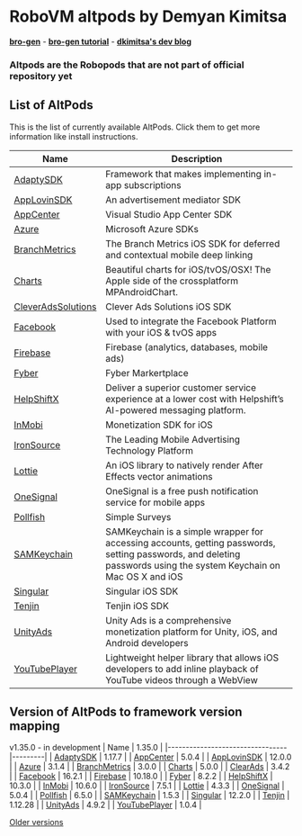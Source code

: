 # RoboVM altpods by Demyan Kimitsa
[**bro-gen**](https://github.com/dkimitsa/robovm-bro-gen) -
[**bro-gen tutorial**](https://dkimitsa.github.io/2017/10/19/bro-gen-tutorial/) -
[**dkimitsa's dev blog**](https://dkimitsa.github.io/)

### Altpods are the Robopods that are not part of official repository yet


## List of AltPods

This is the list of currently available AltPods. Click them to get more information like install instructions.

| Name                            | Description                                                                                                                                                        |
|---------------------------------|--------------------------------------------------------------------------------------------------------------------------------------------------------------------|
| [AdaptySDK](adapty/)            | Framework that makes implementing in-app subscriptions                                                                                                             |
| [AppLovinSDK](applovinsdk/)     | An advertisement mediator SDK                                                                                                                                      |
| [AppCenter](appcenter/)         | Visual Studio App Center SDK                                                                                                                                       |
| [Azure](azure/)                 | Microsoft Azure SDKs                                                                                                                                               |
| [BranchMetrics](branchmetrics/) | The Branch Metrics iOS SDK for deferred and contextual mobile deep linking                                                                                         |
| [Charts](charts/)               | Beautiful charts for iOS/tvOS/OSX! The Apple side of the crossplatform MPAndroidChart.                                                                             |
| [CleverAdsSolutions](clearads/) | Clever Ads Solutions iOS SDK                                                                                                                                       |
| [Facebook](facebook/)           | Used to integrate the Facebook Platform with your iOS & tvOS apps                                                                                                  |
| [Firebase](firebase/)           | Firebase (analytics, databases, mobile ads)                                                                                                                        |
| [Fyber](fyber/)                 | Fyber Markertplace                                                                                                                                                 |
| [HelpShiftX](helpshift/)        | Deliver a superior customer service experience at a lower cost with Helpshift’s AI-powered messaging platform.                                                     |
| [InMobi](inmobi/)               | Monetization SDK for iOS                                                                                                                                           |
| [IronSource](ironsource/)       | The Leading Mobile Advertising Technology Platform                                                                                                                 |
| [Lottie](lottie/)               | An iOS library to natively render After Effects vector animations                                                                                                  |
| [OneSignal](onesignal/)         | OneSignal is a free push notification service for mobile apps                                                                                                      |
| [Pollfish](pollfish/)           | Simple Surveys                                                                                                                                                     |
| [SAMKeychain](samkeychain/)     | SAMKeychain is a simple wrapper for accessing accounts, getting passwords, setting passwords, and deleting passwords using the system Keychain on Mac OS X and iOS |
| [Singular](singular/)           | Singular iOS SDK                                                                                                                                                   |
| [Tenjin](tenjin/)               | Tenjin iOS SDK                                                                                                                                                     |
| [UnityAds](unitryads/)          | Unity Ads is a comprehensive monetization platform for Unity, iOS, and Android developers                                                                          |
| [YouTubePlayer](youtube/)       | Lightweight helper library that allows iOS developers to add inline playback of YouTube videos through a WebView                                                   |


## Version of AltPods to framework version mapping

v1.35.0 - in development
| Name                            | 1.35.0  |
|---------------------------------|---------|
| [AdaptySDK](adapty/)            | 1.17.7  |
| [AppCenter](appcenter/)         | 5.0.4   |
| [AppLovinSDK](applovinsdk/)     | 12.0.0  |
| [Azure](azure/)                 | 3.1.4   |
| [BranchMetrics](branchmetrics/) | 3.0.0   |
| [Charts](charts/)               | 5.0.0   |
| [ClearAds](clearads/)           | 3.4.2   |
| [Facebook](facebook/)           | 16.2.1  |
| [Firebase](firebase/)           | 10.18.0 |
| [Fyber](fyber/)                 | 8.2.2   |
| [HelpShiftX](helpshift/)        | 10.3.0  |
| [InMobi](inmobi/)               | 10.6.0  |
| [IronSource](ironsource/)       | 7.5.1   |
| [Lottie](lottie/)               | 4.3.3   |
| [OneSignal](onesignal/)         | 5.0.4   |
| [Pollfish](pollfish/)           | 6.5.0   |
| [SAMKeychain](samkeychain/)     | 1.5.3   |
| [Singular](singular/)           | 12.2.0  |
| [Tenjin](tenjin/)               | 1.12.28 |
| [UnityAds](unityads/)           | 4.9.2   |
| [YouTubePlayer](youtube/)       | 1.0.4   |

[Older versions](CHANGELOG.md)